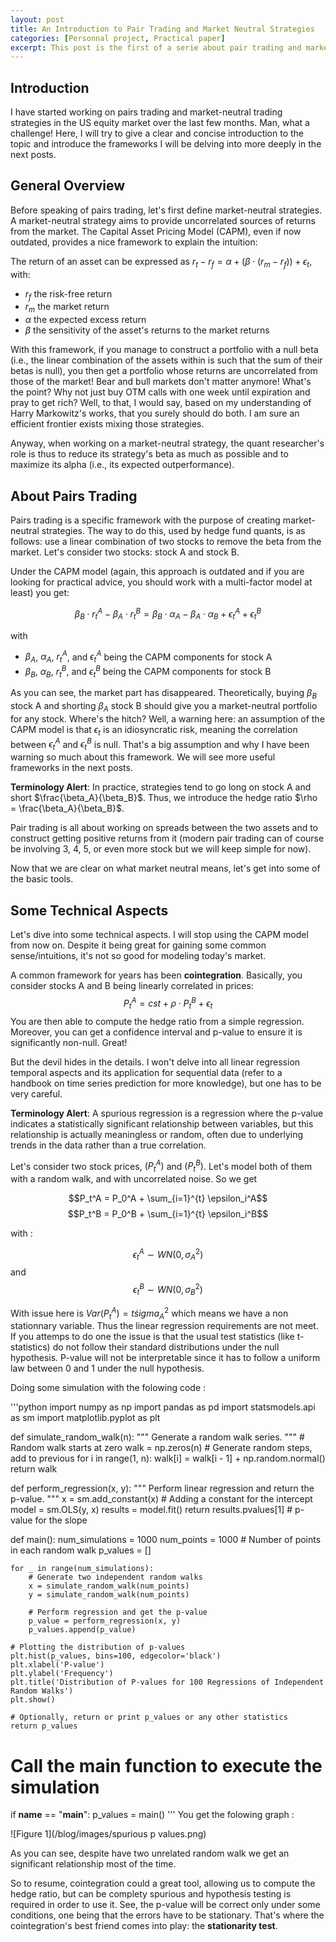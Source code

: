 ```yaml
---
layout: post
title: An Introduction to Pair Trading and Market Neutral Strategies
categories: [Personnal project, Practical paper]
excerpt: This post is the first of a serie about pair trading and market neutral strategies ...
---
```


## Introduction

I have started working on pairs trading and market-neutral trading strategies in the US equity market over the last few months. Man, what a challenge! Here, I will try to give a clear and concise introduction to the topic and introduce the frameworks I will be delving into more deeply in the next posts.

## General Overview

Before speaking of pairs trading, let's first define market-neutral strategies. A market-neutral strategy aims to provide uncorrelated sources of returns from the market. The Capital Asset Pricing Model (CAPM), even if now outdated, provides a nice framework to explain the intuition:

The return of an asset can be expressed as $r_t - r_f = \alpha + (\beta \cdot (r_m - r_f)) + \epsilon_t$, with:
- $r_f$ the risk-free return
- $r_m$ the market return
- $\alpha$ the expected excess return
- $\beta$ the sensitivity of the asset's returns to the market returns

With this framework, if you manage to construct a portfolio with a null beta (i.e., the linear combination of the assets within is such that the sum of their betas is null), you then get a portfolio whose returns are uncorrelated from those of the market! Bear and bull markets don't matter anymore! What's the point? Why not just buy OTM calls with one week until expiration and pray to get rich? Well, to that, I would say, based on my understanding of Harry Markowitz's works, that you surely should do both. I am sure an efficient frontier exists mixing those strategies. 

Anyway, when working on a market-neutral strategy, the quant researcher's role is thus to reduce its strategy's beta as much as possible and to maximize its alpha (i.e., its expected outperformance).

## About Pairs Trading

Pairs trading is a specific framework with the purpose of creating market-neutral strategies. The way to do this, used by hedge fund quants, is as follows: use a linear combination of two stocks to remove the beta from the market. Let's consider two stocks: stock A and stock B.

Under the CAPM model (again, this approach is outdated and if you are looking for practical advice, you should work with a multi-factor model at least) you get:

$$ 
\beta_B \cdot r_t^A - \beta_A \cdot r_t^B = \beta_B \cdot \alpha_A - \beta_A \cdot \alpha_B + \epsilon_t^A + \epsilon_t^B 
$$

with

- $\beta_A$, $\alpha_A$, $r_t^A$, and $\epsilon_t^A$ being the CAPM components for stock A
- $\beta_B$, $\alpha_B$, $r_t^B$, and $\epsilon_t^B$ being the CAPM components for stock B

As you can see, the market part has disappeared. Theoretically, buying $\beta_B$ stock A and shorting $\beta_A$ stock B should give you a market-neutral portfolio for any stock. Where's the hitch? Well, a warning here: an assumption of the CAPM model is that $\epsilon_t$ is an idiosyncratic risk, meaning the correlation between $\epsilon_t^A$ and $\epsilon_t^B$ is null. That's a big assumption and why I have been warning so much about this framework. We will see more useful frameworks in the next posts.

**Terminology Alert**: In practice, strategies tend to go long on stock A and short $\frac{\beta_A}{\beta_B}$. Thus, we introduce the hedge ratio $\rho = \frac{\beta_A}{\beta_B}$.

Pair trading is all about working on spreads between the two assets and to construct getting positive returns from it (modern pair trading can of course be involving 3, 4, 5, or even more stock but we will keep simple for now).

Now that we are clear on what market neutral means, let's get into some of the basic tools.

## Some Technical Aspects

Let's dive into some technical aspects. I will stop using the CAPM model from now on. Despite it being great for gaining some common sense/intuitions, it's not so good for modeling today's market.

A common framework for years has been **cointegration**. Basically, you consider stocks A and B being linearly correlated in prices:
$$P_t^A = cst + \rho \cdot P_t^B + \epsilon_t$$
You are then able to compute the hedge ratio from a simple regression. Moreover, you can get a confidence interval and p-value to ensure it is significantly non-null. Great!

But the devil hides in the details. I won't delve into all linear regression temporal aspects and its application for sequential data (refer to a handbook on time series prediction for more knowledge), but one has to be very careful.

**Terminology Alert**: A spurious regression is a regression where the p-value indicates a statistically significant relationship between variables, but this relationship is actually meaningless or random, often due to underlying trends in the data rather than a true correlation.

Let's consider two stock prices, $(P_t^A)$ and $(P_t^B)$. Let's model both of them with a random walk, and with uncorrelated noise. So we get 

$$P_t^A = P_0^A + \sum_{i=1}^{t} \epsilon_i^A$$
$$P_t^B = P_0^B + \sum_{i=1}^{t} \epsilon_i^B$$

with :

$$\epsilon_t^A \sim WN(0, \sigma_A^2)$$
and 
$$\epsilon_t^B \sim WN(0, \sigma_B^2)$$

With issue here is $Var(P_t^A) = t \dot sigma_A^2$ which means we have a non stationnary variable. Thus the linear regression requirements are not meet. If you attemps to do one the issue is that the usual test statistics (like t-statistics) do not follow their standard distributions under the null hypothesis. P-value will not be interpretable since it has to follow a uniform law between 0 and 1 under the null hypothesis. 

Doing some simulation with the folowing code : 

'''python
import numpy as np
import pandas as pd
import statsmodels.api as sm
import matplotlib.pyplot as plt

def simulate_random_walk(n):
    """ Generate a random walk series. """
    # Random walk starts at zero
    walk = np.zeros(n)
    # Generate random steps, add to previous
    for i in range(1, n):
        walk[i] = walk[i - 1] + np.random.normal()
    return walk

def perform_regression(x, y):
    """ Perform linear regression and return the p-value. """
    x = sm.add_constant(x)  # Adding a constant for the intercept
    model = sm.OLS(y, x)
    results = model.fit()
    return results.pvalues[1]  # p-value for the slope

def main():
    num_simulations = 1000
    num_points = 1000  # Number of points in each random walk
    p_values = []

    for _ in range(num_simulations):
        # Generate two independent random walks
        x = simulate_random_walk(num_points)
        y = simulate_random_walk(num_points)
        
        # Perform regression and get the p-value
        p_value = perform_regression(x, y)
        p_values.append(p_value)

    # Plotting the distribution of p-values
    plt.hist(p_values, bins=100, edgecolor='black')
    plt.xlabel('P-value')
    plt.ylabel('Frequency')
    plt.title('Distribution of P-values for 100 Regressions of Independent Random Walks')
    plt.show()

    # Optionally, return or print p_values or any other statistics
    return p_values

# Call the main function to execute the simulation
if __name__ == "__main__":
    p_values = main()
'''
You get the folowing graph :

![Figure 1](/blog/images/spurious p values.png)

As you can see, despite have two unrelated random walk we get an significant relationship most of the time.

So to resume, cointegration could a great tool, allowing us to compute the hedge ratio, but can be complety spurious and hypothesis testing is required in order to use it. See, the p-value will be correct only under some conditions, one being that the errors have to be stationary. That's where the cointegration's best friend comes into play: the **stationarity test**.
